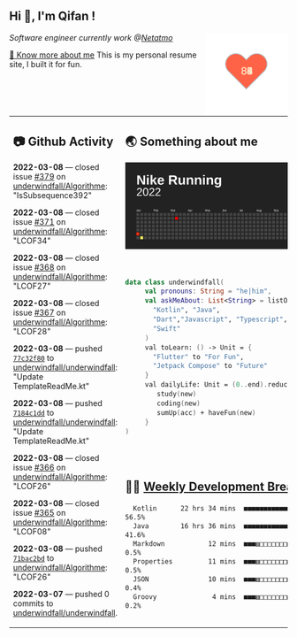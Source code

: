 <h2> Hi 👋, I'm Qifan ! </h2>
<a href="https://github.com/underwindfall/iBeats"><img align="right" width="150px" src="https://raw.githubusercontent.com/underwindfall/iBeats/main/files/heart.svg"/></a>
<p><em>Software engineer currently work @<a href="https://www.netatmo.com">Netatmo</a></em></p>
<p><a href="https://qifanyang.com/resume" target="_blank"> 🔭 Know more about me</a> This is my personal resume site, I built it for fun.</p>
<table><tr><td valign="top" rowspan="2">

 ## 📷 Github Activity
 <!-- githubActivity starts -->
  **2022-03-08** — closed issue [#379](https://api.github.com/repos/underwindfall/Algorithme/issues/379) on [underwindfall/Algorithme](https://api.github.com/repos/underwindfall/Algorithme): "IsSubsequence392"

  **2022-03-08** — closed issue [#371](https://api.github.com/repos/underwindfall/Algorithme/issues/371) on [underwindfall/Algorithme](https://api.github.com/repos/underwindfall/Algorithme): "LCOF34"

  **2022-03-08** — closed issue [#368](https://api.github.com/repos/underwindfall/Algorithme/issues/368) on [underwindfall/Algorithme](https://api.github.com/repos/underwindfall/Algorithme): "LCOF27"

  **2022-03-08** — closed issue [#367](https://api.github.com/repos/underwindfall/Algorithme/issues/367) on [underwindfall/Algorithme](https://api.github.com/repos/underwindfall/Algorithme): "LCOF28"

  **2022-03-08** — pushed [`77c32f80`](https://github.com/underwindfall/underwindfall/commit/77c32f807553a55b966c473e93fd34f57d9f84e4) to [underwindfall/underwindfall](https://api.github.com/repos/underwindfall/underwindfall): "Update TemplateReadMe.kt"

  **2022-03-08** — pushed [`7184c1dd`](https://github.com/underwindfall/underwindfall/commit/7184c1dd9604cc15a8f6b9fdf4014f64f5f85b5e) to [underwindfall/underwindfall](https://api.github.com/repos/underwindfall/underwindfall): "Update TemplateReadMe.kt"

  **2022-03-08** — closed issue [#366](https://api.github.com/repos/underwindfall/Algorithme/issues/366) on [underwindfall/Algorithme](https://api.github.com/repos/underwindfall/Algorithme): "LCOF26"

  **2022-03-08** — closed issue [#365](https://api.github.com/repos/underwindfall/Algorithme/issues/365) on [underwindfall/Algorithme](https://api.github.com/repos/underwindfall/Algorithme): "LCOF08"

  **2022-03-08** — pushed [`71bac2bd`](https://github.com/underwindfall/Algorithme/commit/71bac2bd68fee77291c539ba3805daa5b49e99bd) to [underwindfall/Algorithme](https://api.github.com/repos/underwindfall/Algorithme): "LCOF26"

  **2022-03-07** — pushed 0 commits to [underwindfall/underwindfall](https://api.github.com/repos/underwindfall/underwindfall).
 <!-- githubActivity ends -->
 </td><td valign="top">

 ## 🌏 Something about me
 <!-- profile starts -->
 <a href="https://github.com/underwindfall" width="100%">
   <img src="https://github.com/underwindfall/GitHubPoster/blob/main/examples/nike.svg"/>
 </a>
 <br/>
 <br/>
 <br/>

 ```kotlin
 data class underwindfall(
      val pronouns: String = "he|him",
      val askMeAbout: List<String> = listOf(
        "Kotlin", "Java",
        "Dart","Javascript", "Typescript",
        "Swift"
      )
      val toLearn: () -> Unit = {
        "Flutter" to "For Fun",
        "Jetpack Compose" to "Future"
      }
      val dailyLife: Unit = (0..end).reduce { acc, new ->
         study(new)
         coding(new)
         sumUp(acc) + haveFun(new)
      }
 )
 ```
 <!-- profile ends -->
 </td></tr><tr><td valign="top">

 ## 🏊‍♂️ <a href="https://gist.github.com/underwindfall/377ee88ba1fabd1e93516e48ca9c61eb" target="_blank">Weekly Development Breakdown</a>
  <!-- codeTime starts -->
  ```text
    Kotlin      22 hrs 34 mins  ■■■■■■■■■■■■■■■■■□□□□□□□  56.5%
    Java        16 hrs 36 mins  ■■■■■■■■■■■■■▥□□□□□□□□□□  41.6%
    Markdown           12 mins  ■■■▥□□□□□□□□□□□□□□□□□□□□   0.5%
    Properties         11 mins  ■■■▥□□□□□□□□□□□□□□□□□□□□   0.5%
    JSON               10 mins  ■■■▥□□□□□□□□□□□□□□□□□□□□   0.4%
    Groovy              4 mins  ■■■▥□□□□□□□□□□□□□□□□□□□□   0.2%
  ```
  <!-- codeTime starts -->
  </td></tr></table>